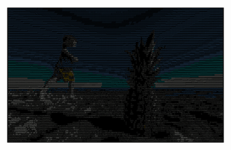 ![Image of a pineapple on a beach in ASCII art](https://github.com/aminoche/01-ascii-art/blob/master/img/terminal_output.png)
